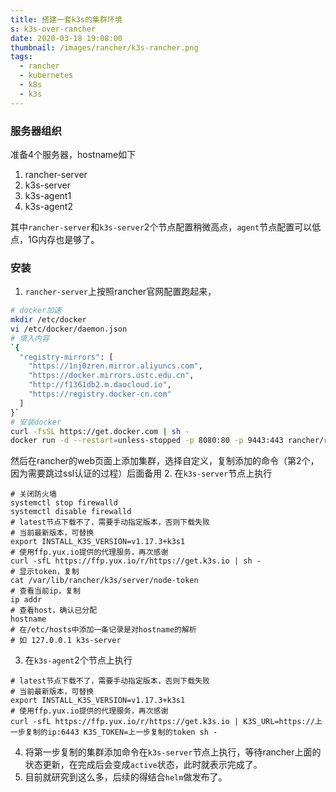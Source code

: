 ```yaml
---
title: 搭建一套k3s的集群环境
s: k3s-over-rancher
date: 2020-03-18 19:08:00
thumbnail: /images/rancher/k3s-rancher.png
tags:
  - rancher
  - kubernetes
  - k8s
  - k3s
---
```


### 服务器组织
准备4个服务器，hostname如下
1. rancher-server
2. k3s-server
3. k3s-agent1
4. k3s-agent2

其中`rancher-server`和`k3s-server`2个节点配置稍微高点，`agent`节点配置可以低点，1G内存也是够了。
<!-- more -->
### 安装
1. `rancher-server`上按照rancher官网配置跑起来，
  ```bash
  # docker加速
  mkdir /etc/docker
  vi /etc/docker/daemon.json
  # 填入内容
  `{
    "registry-mirrors": [
      "https://1nj0zren.mirror.aliyuncs.com",
      "https://docker.mirrors.ustc.edu.cn",
      "http://f1361db2.m.daocloud.io",
      "https://registry.docker-cn.com"
    ]
  }`
  # 安装docker
  curl -fsSL https://get.docker.com | sh -
  docker run -d --restart=unless-stopped -p 8080:80 -p 9443:443 rancher/rancher:stable
  ```
然后在rancher的web页面上添加集群，选择自定义，复制添加的命令（第2个，因为需要跳过ssl认证的过程）后面备用
2. 在`k3s-server`节点上执行
  ```shell
  # 关闭防火墙
  systemctl stop firewalld
  systemctl disable firewalld
  # latest节点下载不了，需要手动指定版本，否则下载失败
  # 当前最新版本，可替换
  export INSTALL_K3S_VERSION=v1.17.3+k3s1
  # 使用ffp.yux.io提供的代理服务，再次感谢
  curl -sfL https://ffp.yux.io/r/https://get.k3s.io | sh -
  # 显示token，复制
  cat /var/lib/rancher/k3s/server/node-token
  # 查看当前ip，复制
  ip addr
  # 查看host，确认已分配
  hostname
  # 在/etc/hosts中添加一条记录是对hostname的解析
  # 如 127.0.0.1 k3s-server
  ```

3. 在`k3s-agent`2个节点上执行
  ```shell
  # latest节点下载不了，需要手动指定版本，否则下载失败
  # 当前最新版本，可替换
  export INSTALL_K3S_VERSION=v1.17.3+k3s1
  # 使用ffp.yux.io提供的代理服务，再次感谢
  curl -sfL https://ffp.yux.io/r/https://get.k3s.io | K3S_URL=https://上一步复制的ip:6443 K3S_TOKEN=上一步复制的token sh -
  ```
4. 将第一步复制的集群添加命令在`k3s-server`节点上执行，等待rancher上面的状态更新，在完成后会变成`active`状态，此时就表示完成了。
5. 目前就研究到这么多，后续的得结合`helm`做发布了。
